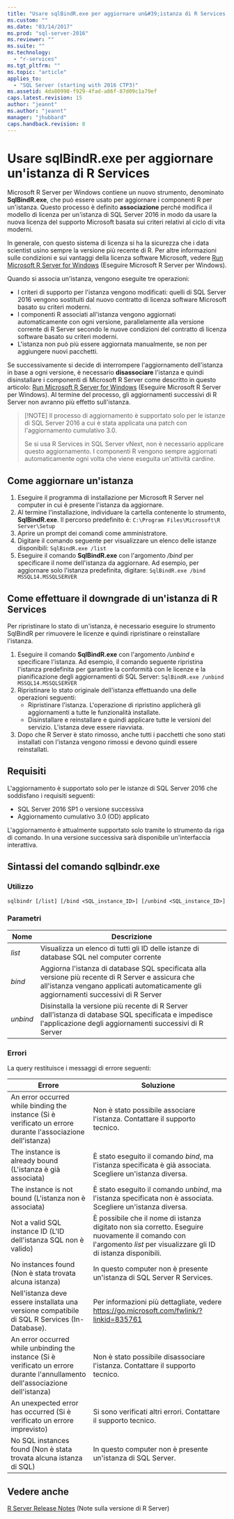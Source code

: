 ```yaml
---
title: "Usare sqlBindR.exe per aggiornare un&#39;istanza di R Services | Microsoft Docs"
ms.custom: ""
ms.date: "03/14/2017"
ms.prod: "sql-server-2016"
ms.reviewer: ""
ms.suite: ""
ms.technology: 
  - "r-services"
ms.tgt_pltfrm: ""
ms.topic: "article"
applies_to: 
  - "SQL Server (starting with 2016 CTP3)"
ms.assetid: 4da80998-f929-4fad-a86f-87d09c1a79ef
caps.latest.revision: 15
author: "jeannt"
ms.author: "jeannt"
manager: "jhubbard"
caps.handback.revision: 8
---
```

# Usare sqlBindR.exe per aggiornare un&#39;istanza di R Services
Microsoft R Server per Windows contiene un nuovo strumento, denominato **SqlBindR.exe**, che può essere usato per aggiornare i componenti R per un'istanza. Questo processo è definito **associazione** perché modifica il modello di licenza per un'istanza di SQL Server 2016 in modo da usare la nuova licenza del supporto Microsoft basata sui criteri relativi al ciclo di vita moderni.

In generale, con questo sistema di licenza si ha la sicurezza che i data scientist usino sempre la versione più recente di R. Per altre informazioni sulle condizioni e sui vantaggi della licenza software Microsoft, vedere [Run Microsoft R Server for Windows](https://msdnstage.redmond.corp.microsoft.com/en-us/microsoft-r/rserver-install-windows?branch=r-server-nov16-dev) (Eseguire Microsoft R Server per Windows).

Quando si associa un'istanza, vengono eseguite tre operazioni:
+ I criteri di supporto per l'istanza vengono modificati: quelli di SQL Server 2016 vengono sostituiti dal nuovo contratto di licenza software Microsoft basato su criteri moderni.
+ I componenti R associati all'istanza vengono aggiornati automaticamente con ogni versione, parallelamente alla versione corrente di R Server secondo le nuove condizioni del contratto di licenza software basato su criteri moderni.
+ L'istanza non può più essere aggiornata manualmente, se non per aggiungere nuovi pacchetti. 

Se successivamente si decide di interrompere l'aggiornamento dell'istanza in base a ogni versione, è necessario **disassociare** l'istanza e quindi disinstallare i componenti di Microsoft R Server come descritto in questo articolo: [Run Microsoft R Server for Windows](https://msdn.microsoft.com/microsoft-r/rserver-install-windows) (Eseguire Microsoft R Server per Windows). Al termine del processo, gli aggiornamenti successivi di R Server non avranno più effetto sull'istanza.

> [!NOTE] Il processo di aggiornamento è supportato solo per le istanze di SQL Server 2016 a cui è stata applicata una patch con l'aggiornamento cumulativo 3.0.  
> 
> Se si usa R Services in SQL Server vNext, non è necessario applicare questo aggiornamento. I componenti R vengono sempre aggiornati automaticamente ogni volta che viene eseguita un'attività cardine.

## <a name="how-to-upgrade-an-instance"></a>Come aggiornare un'istanza


1. Eseguire il programma di installazione per Microsoft R Server nel computer in cui è presente l'istanza da aggiornare.
2. Al termine l'installazione, individuare la cartella contenente lo strumento, **SqlBindR.exe**. Il percorso predefinito è: `C:\Program Files\Microsoft\R Server\Setup`
2. Aprire un prompt dei comandi come amministratore.
3. Digitare il comando seguente per visualizzare un elenco delle istanze disponibili: `SqlBindR.exe /list`
4. Eseguire il comando **SqlBindR.exe** con l'argomento */bind* per specificare il nome dell'istanza da aggiornare. 
   Ad esempio, per aggiornare solo l'istanza predefinita, digitare:  `SqlBindR.exe /bind MSSQL14.MSSQLSERVER`

## <a name="how-to-downgrade-an-instance-of-r-services"></a>Come effettuare il downgrade di un'istanza di R Services

Per ripristinare lo stato di un'istanza, è necessario eseguire lo strumento SqlBindR per rimuovere le licenze e quindi ripristinare o reinstallare l'istanza.

1. Eseguire il comando **SqlBindR.exe** con l'argomento */unbind* e specificare l'istanza. 
   Ad esempio, il comando seguente ripristina l'istanza predefinita per garantire la conformità con le licenze e la pianificazione degli aggiornamenti di SQL Server:  `SqlBindR.exe /unbind MSSQL14.MSSQLSERVER`
2. Ripristinare lo stato originale dell'istanza effettuando una delle operazioni seguenti:
    + Ripristinare l'istanza. L'operazione di ripristino applicherà gli aggiornamenti a tutte le funzionalità installate.
    + Disinstallare e reinstallare e quindi applicare tutte le versioni del servizio. L'istanza deve essere riavviata.
3. Dopo che R Server è stato rimosso, anche tutti i pacchetti che sono stati installati con l'istanza vengono rimossi e devono quindi essere reinstallati.

## <a name="requirements"></a>Requisiti
L'aggiornamento è supportato solo per le istanze di SQL Server 2016 che soddisfano i requisiti seguenti:
+ SQL Server 2016 SP1 o versione successiva
+ Aggiornamento cumulativo 3.0 (OD) applicato

L'aggiornamento è attualmente supportato solo tramite lo strumento da riga di comando. In una versione successiva sarà disponibile un'interfaccia interattiva.

## <a name="sqlbindrexe-command-syntax"></a>Sintassi del comando sqlbindr.exe


### <a name="usage"></a>Utilizzo

`sqlbindr [/list] [/bind <SQL_instance_ID>] [/unbind <SQL_instance_ID>]`

### <a name="parameters"></a>Parametri

|Nome|Descrizione|
|------|------|
|*list*| Visualizza un elenco di tutti gli ID delle istanze di database SQL nel computer corrente|
|*bind*| Aggiorna l'istanza di database SQL specificata alla versione più recente di R Server e assicura che all'istanza vengano applicati automaticamente gli aggiornamenti successivi di R Server|
|*unbind*|Disinstalla la versione più recente di R Server dall'istanza di database SQL specificata e impedisce l'applicazione degli aggiornamenti successivi di R Server|

### <a name="errors"></a>Errori

La query restituisce i messaggi di errore seguenti:

|Errore|Soluzione|
|------|------|
|An error occurred while binding the instance (Si è verificato un errore durante l'associazione dell'istanza)| Non è stato possibile associare l'istanza. Contattare il supporto tecnico.|
|The instance is already bound (L'istanza è già associata)| È stato eseguito il comando *bind*, ma l'istanza specificata è già associata. Scegliere un'istanza diversa.|
|The instance is not bound (L'istanza non è associata)| È stato eseguito il comando *unbind*, ma l'istanza specificata non è associata. Scegliere un'istanza diversa.|
|Not a valid SQL instance ID (L'ID dell'istanza SQL non è valido)| È possibile che il nome di istanza digitato non sia corretto. Eseguire nuovamente il comando con l'argomento *list* per visualizzare gli ID di istanza disponibili.|
|No instances found (Non è stata trovata alcuna istanza)| In questo computer non è presente un'istanza di SQL Server R Services.|
|Nell'istanza deve essere installata una versione compatibile di SQL R Services (In-Database).| Per informazioni più dettagliate, vedere https://go.microsoft.com/fwlink/?linkid=835761|
|An error occurred while unbinding the instance (Si è verificato un errore durante l'annullamento dell'associazione dell'istanza)| Non è stato possibile disassociare l'istanza. Contattare il supporto tecnico.|
|An unexpected error has occurred (Si è verificato un errore imprevisto)| Si sono verificati altri errori. Contattare il supporto tecnico.  |
|No SQL instances found (Non è stata trovata alcuna istanza di SQL)| In questo computer non è presente un'istanza di SQL Server. |


## <a name="see-also"></a>Vedere anche

[R Server Release Notes](https://msdn.microsoft.com/microsoft-r/notes/r-server-notes) (Note sulla versione di R Server)
